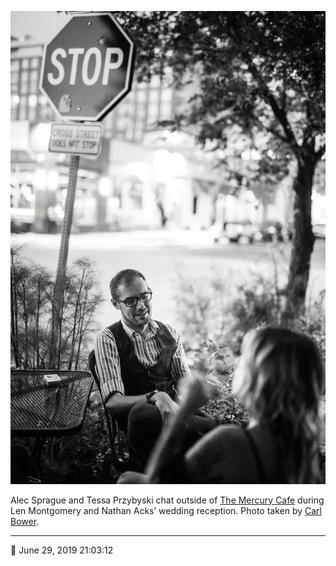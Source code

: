![Alec Sprague and Tessa Przybyski chat outside of the Mercury Cafe](assets/32db7c5fcc980b3428fe91e838482a10.webp)

Alec Sprague and Tessa Przybyski chat outside of [The Mercury Cafe](http://mercurycafe.com/) during Len Montgomery and Nathan Acks’ wedding reception. Photo taken by [Carl Bower](http://carlbowerphotos.com/).

- - - -

📅 June 29, 2019 21:03:12
